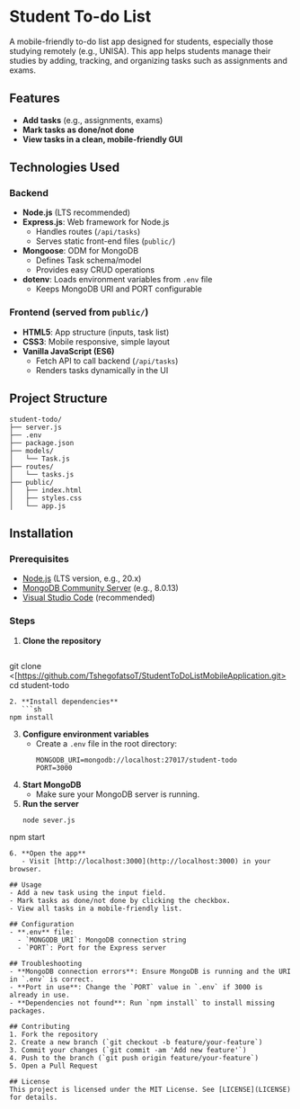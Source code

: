 # Student To-do List

A mobile-friendly to-do list app designed for students, especially those studying remotely (e.g., UNISA). This app helps students manage their studies by adding, tracking, and organizing tasks such as assignments and exams.

## Features
- **Add tasks** (e.g., assignments, exams)
- **Mark tasks as done/not done**
- **View tasks in a clean, mobile-friendly GUI**

## Technologies Used

### Backend
- **Node.js** (LTS recommended)
- **Express.js**: Web framework for Node.js
  - Handles routes (`/api/tasks`)
  - Serves static front-end files (`public/`)
- **Mongoose**: ODM for MongoDB
  - Defines Task schema/model
  - Provides easy CRUD operations
- **dotenv**: Loads environment variables from `.env` file
  - Keeps MongoDB URI and PORT configurable

### Frontend (served from `public/`)
- **HTML5**: App structure (inputs, task list)
- **CSS3**: Mobile responsive, simple layout
- **Vanilla JavaScript (ES6)**
  - Fetch API to call backend (`/api/tasks`)
  - Renders tasks dynamically in the UI

## Project Structure
```
student-todo/
├── server.js
├── .env
├── package.json
├── models/
│   └── Task.js
├── routes/
│   └── tasks.js
├── public/
│   ├── index.html
│   ├── styles.css
│   └── app.js
```

## Installation

### Prerequisites
- [Node.js](https://nodejs.org/) (LTS version, e.g., 20.x)
- [MongoDB Community Server](https://www.mongodb.com/try/download/community) (e.g., 8.0.13)
- [Visual Studio Code](https://code.visualstudio.com/) (recommended)

### Steps
1. **Clone the repository**
   ```sh
git clone <[https://github.com/TshegofatsoT/StudentToDoListMobileApplication.git>
cd student-todo
```
2. **Install dependencies**
   ```sh
npm install
```
3. **Configure environment variables**
   - Create a `.env` file in the root directory:
     ```env
     MONGODB_URI=mongodb://localhost:27017/student-todo
     PORT=3000
     ```
4. **Start MongoDB**
   - Make sure your MongoDB server is running.
5. **Run the server**
   ```sh
   node sever.js
npm start
```
6. **Open the app**
   - Visit [http://localhost:3000](http://localhost:3000) in your browser.

## Usage
- Add a new task using the input field.
- Mark tasks as done/not done by clicking the checkbox.
- View all tasks in a mobile-friendly list.

## Configuration
- **.env** file:
  - `MONGODB_URI`: MongoDB connection string
  - `PORT`: Port for the Express server

## Troubleshooting
- **MongoDB connection errors**: Ensure MongoDB is running and the URI in `.env` is correct.
- **Port in use**: Change the `PORT` value in `.env` if 3000 is already in use.
- **Dependencies not found**: Run `npm install` to install missing packages.

## Contributing
1. Fork the repository
2. Create a new branch (`git checkout -b feature/your-feature`)
3. Commit your changes (`git commit -am 'Add new feature'`)
4. Push to the branch (`git push origin feature/your-feature`)
5. Open a Pull Request

## License
This project is licensed under the MIT License. See [LICENSE](LICENSE) for details.


